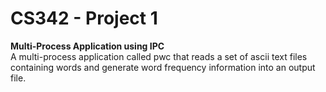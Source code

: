 # CS342 - Project 1 
**Multi-Process Application using IPC**  
A multi-process application called pwc that reads a set of ascii text 
files containing words and generate word frequency information into 
an output file. 
